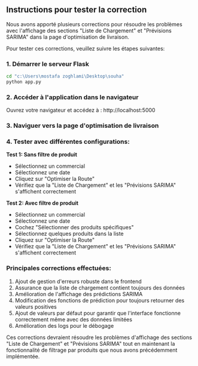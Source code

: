 ## Instructions pour tester la correction

Nous avons apporté plusieurs corrections pour résoudre les problèmes avec l'affichage des sections "Liste de Chargement" et "Prévisions SARIMA" dans la page d'optimisation de livraison.

Pour tester ces corrections, veuillez suivre les étapes suivantes:

### 1. Démarrer le serveur Flask

```bash
cd "c:\Users\mostafa zoghlami\Desktop\souha"
python app.py
```

### 2. Accéder à l'application dans le navigateur

Ouvrez votre navigateur et accédez à : http://localhost:5000

### 3. Naviguer vers la page d'optimisation de livraison

### 4. Tester avec différentes configurations:

**Test 1: Sans filtre de produit**
- Sélectionnez un commercial
- Sélectionnez une date
- Cliquez sur "Optimiser la Route"
- Vérifiez que la "Liste de Chargement" et les "Prévisions SARIMA" s'affichent correctement

**Test 2: Avec filtre de produit**
- Sélectionnez un commercial
- Sélectionnez une date
- Cochez "Sélectionner des produits spécifiques"
- Sélectionnez quelques produits dans la liste
- Cliquez sur "Optimiser la Route"
- Vérifiez que la "Liste de Chargement" et les "Prévisions SARIMA" s'affichent correctement

### Principales corrections effectuées:

1. Ajout de gestion d'erreurs robuste dans le frontend
2. Assurance que la liste de chargement contient toujours des données
3. Amélioration de l'affichage des prédictions SARIMA
4. Modification des fonctions de prédiction pour toujours retourner des valeurs positives
5. Ajout de valeurs par défaut pour garantir que l'interface fonctionne correctement même avec des données limitées
6. Amélioration des logs pour le débogage

Ces corrections devraient résoudre les problèmes d'affichage des sections "Liste de Chargement" et "Prévisions SARIMA" tout en maintenant la fonctionnalité de filtrage par produits que nous avons précédemment implémentée.

